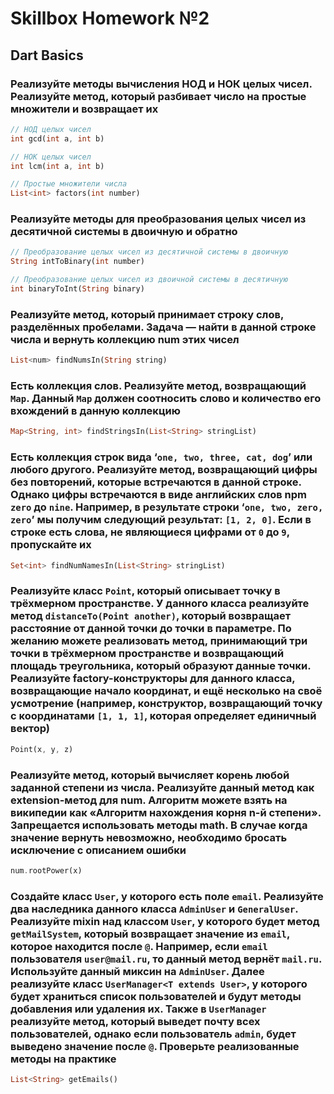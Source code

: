 # Skillbox Homework №2

## Dart Basics

### Реализуйте методы вычисления НОД и НОК целых чисел. Реализуйте метод, который разбивает число на простые множители и возвращает их

```dart
// НОД целых чисел
int gcd(int a, int b)

// НОК целых чисел
int lcm(int a, int b)

// Простые множители числа
List<int> factors(int number)
```

### Реализуйте методы для преобразования целых чисел из десятичной системы в двоичную и обратно

```dart
// Преобразование целых чисел из десятичной системы в двоичную
String intToBinary(int number)

// Преобразование целых чисел из двоичной системы в десятичную
int binaryToInt(String binary)
```

### Реализуйте метод, который принимает строку слов, разделённых пробелами. Задача — найти в данной строке числа и вернуть коллекцию num этих чисел

```dart
List<num> findNumsIn(String string)
```

### Есть коллекция слов. Реализуйте метод, возвращающий `Map`. Данный `Map` должен соотносить слово и количество его вхождений в данную коллекцию

```dart
Map<String, int> findStringsIn(List<String> stringList)
```

### Есть коллекция строк вида ‘`one, two, three, cat, dog`’ или любого другого. Реализуйте метод, возвращающий цифры без повторений, которые встречаются в данной строке. Однако цифры встречаются в виде английских слов npm `zero` до `nine`. Например, в результате строки ‘`one, two, zero, zero`’ мы получим следующий результат: `[1, 2, 0]`. Если в строке есть слова, не являющиеся цифрами от `0` до `9`, пропускайте их

```dart
Set<int> findNumNamesIn(List<String> stringList)
```

### Реализуйте класс `Point`, который описывает точку в трёхмерном пространстве. У данного класса реализуйте метод `distanceTo(Point another)`, который возвращает расстояние от данной точки до точки в параметре. По желанию можете реализовать метод, принимающий три точки в трёхмерном пространстве и возвращающий площадь треугольника, который образуют данные точки. Реализуйте factory-конструкторы для данного класса, возвращающие начало координат, и ещё несколько на своё усмотрение (например, конструктор, возвращающий точку с координатами `[1, 1, 1]`, которая определяет единичный вектор)

```dart
Point(x, y, z)
```

### Реализуйте метод, который вычисляет корень любой заданной степени из числа. Реализуйте данный метод как extension-метод для num. Алгоритм можете взять на википедии как «Алгоритм нахождения корня n-й степени». Запрещается использовать методы math. В случае когда значение вернуть невозможно, необходимо бросать исключение с описанием ошибки

```dart
num.rootPower(x)
```

### Создайте класс `User`, у которого есть поле `email`. Реализуйте два наследника данного класса `AdminUser` и `GeneralUser`. Реализуйте mixin над классом `User`, у которого будет метод `getMailSystem`, который возвращает значение из `email`, которое находится после `@`. Например, если `email` пользователя `user@mail.ru`, то данный метод вернёт `mail.ru`. Используйте данный миксин на `AdminUser`. Далее реализуйте класс `UserManager<T extends User>`, у которого будет храниться список пользователей и будут методы добавления или удаления их. Также в `UserManager` реализуйте метод, который выведет почту всех пользователей, однако если пользователь `admin`, будет выведено значение после `@`. Проверьте реализованные методы на практике

```dart
List<String> getEmails()
```
